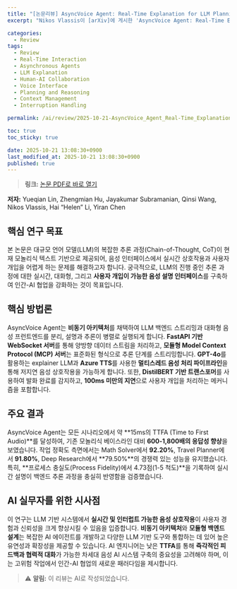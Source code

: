 ```yaml
---
title: "[논문리뷰] AsyncVoice Agent: Real-Time Explanation for LLM Planning and Reasoning"
excerpt: "Nikos Vlassis이 [arXiv]에 게시한 'AsyncVoice Agent: Real-Time Explanation for LLM Planning and Reasoning' 논문에 대한 자세한 리뷰입니다."

categories:
  - Review
tags:
  - Review
  - Real-Time Interaction
  - Asynchronous Agents
  - LLM Explanation
  - Human-AI Collaboration
  - Voice Interface
  - Planning and Reasoning
  - Context Management
  - Interruption Handling

permalink: /ai/review/2025-10-21-AsyncVoice_Agent_Real-Time_Explanation_for_LLM_Planning_and_Reasoning/

toc: true
toc_sticky: true

date: 2025-10-21 13:08:30+0900
last_modified_at: 2025-10-21 13:08:30+0900
published: true
---
```

> **링크:** [논문 PDF로 바로 열기](https://arxiv.org/abs/2510.16156)

**저자:** Yueqian Lin, Zhengmian Hu, Jayakumar Subramanian, Qinsi Wang, Nikos Vlassis, Hai “Helen” Li, Yiran Chen



## 핵심 연구 목표
본 논문은 대규모 언어 모델(LLM)의 복잡한 추론 과정(Chain-of-Thought, CoT)이 현재 모놀리식 텍스트 기반으로 제공되어, 음성 인터페이스에서 실시간 상호작용과 사용자 개입을 어렵게 하는 문제를 해결하고자 합니다. 궁극적으로, LLM의 진행 중인 추론 과정에 대한 실시간, 대화형, 그리고 **사용자 개입이 가능한 음성 설명 인터페이스**를 구축하여 인간-AI 협업을 강화하는 것이 목표입니다.

## 핵심 방법론
AsyncVoice Agent는 **비동기 아키텍처**를 채택하여 LLM 백엔드 스트리밍과 대화형 음성 프런트엔드를 분리, 설명과 추론이 병렬로 실행되게 합니다. **FastAPI 기반 WebSocket 서버**를 통해 양방향 데이터 스트림을 처리하고, **모듈형 Model Context Protocol (MCP) 서버**는 표준화된 형식으로 추론 단계를 스트리밍합니다. **GPT-4o**를 활용하는 explainer LLM과 **Azure TTS**를 사용한 **멀티스레드 음성 처리 파이프라인**을 통해 저지연 음성 상호작용을 가능하게 합니다. 또한, **DistilBERT 기반 트랜스포머**를 사용하여 발화 완료를 감지하고, **100ms 미만의 지연**으로 사용자 개입을 처리하는 메커니즘을 포함합니다.

## 주요 결과
AsyncVoice Agent는 모든 시나리오에서 약 **15ms의 TTFA (Time to First Audio)**를 달성하여, 기존 모놀리식 베이스라인 대비 **600-1,800배의 응답성 향상**을 보였습니다. 작업 정확도 측면에서는 Math Solver에서 **92.20%**, Travel Planner에서 **91.80%**, Deep Research에서 **79.50%**의 경쟁력 있는 성능을 유지했습니다. 특히, **프로세스 충실도(Process Fidelity)에서 4.73점(1-5 척도)**을 기록하여 실시간 설명이 백엔드 추론 과정을 충실히 반영함을 검증했습니다.

## AI 실무자를 위한 시사점
이 연구는 LLM 기반 시스템에서 **실시간 및 인터럽트 가능한 음성 상호작용**이 사용자 경험과 신뢰성을 크게 향상시킬 수 있음을 입증합니다. **비동기 아키텍처**와 **모듈형 백엔드 설계**는 복잡한 AI 에이전트를 개발하고 다양한 LLM 기반 도구와 통합하는 데 있어 높은 유연성과 확장성을 제공할 수 있습니다. AI 엔지니어는 낮은 **TTFA**를 통해 **즉각적인 피드백과 협력적 대화**가 가능한 차세대 음성 AI 시스템 구축의 중요성을 고려해야 하며, 이는 고위험 작업에서 인간-AI 협업의 새로운 패러다임을 제시합니다.

> ⚠️ **알림:** 이 리뷰는 AI로 작성되었습니다.